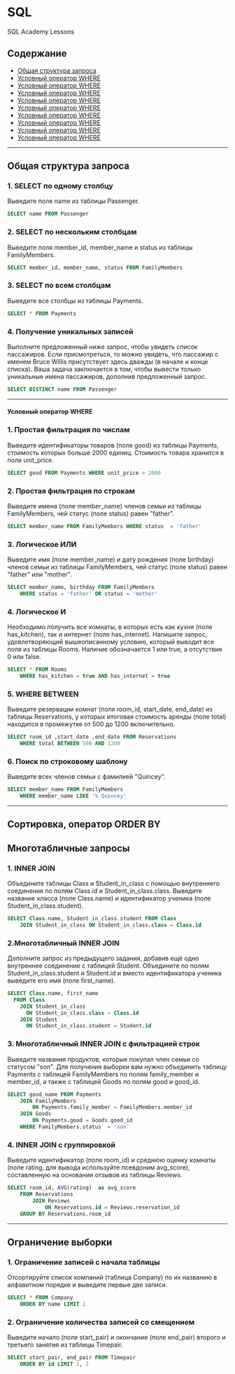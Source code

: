 # SQL
SQL Academy Lessons

## Содержание
- [Общая структура запроса](#Общая_структура_запроса)
- [Условный оператор WHERE](#Условный_оператор_WHERE)
- [Условный оператор WHERE](#Условный_оператор_WHERE)
- [Условный оператор WHERE](#Условный_оператор_WHERE)
- [Условный оператор WHERE](#Условный_оператор_WHERE)
- [Условный оператор WHERE](#Условный_оператор_WHERE)
- [Условный оператор WHERE](#Условный_оператор_WHERE)
- [Условный оператор WHERE](#Условный_оператор_WHERE)
- [Условный оператор WHERE](#Условный_оператор_WHERE)
- [Условный оператор WHERE](#Условный_оператор_WHERE)
____
## <a name="Общая_структура_запроса">Общая структура запроса</a>

### 1. SELECT по одному столбцу
Выведите поле name из таблицы Passenger.
```SQL
SELECT name FROM Passenger
```
### 2. SELECT по нескольким столбцам
Выведите поля member_id, member_name и status из таблицы FamilyMembers.
```SQL
SELECT member_id, member_name, status FROM FamilyMembers
```
### 3. SELECT по всем столбцам
Выведите все столбцы из таблицы Payments.
```SQL
SELECT * FROM Payments
```
### 4. Получение уникальных записей
Выполните предложенный ниже запрос, чтобы увидеть список пассажиров. Если присмотреться, то можно увидеть, что пассажир с именем Bruce Willis присутствует здесь дважды (в начале и конце списка).
Ваша задача заключается в том, чтобы вывести только уникальные имена пассажиров, дополнив предложенный запрос.
```SQL
SELECT DISTINCT name FROM Passenger
```
____
#### <a name="Условный_оператор_WHERE">Условный оператор WHERE</a>

### 1. Простая фильтрация по числам
Выведите идентификаторы товаров (поле good) из таблицы Payments, стоимость которых больше 2000 единиц. Стоимость товара хранится в поле unit_price.
```SQL
SELECT good FROM Payments WHERE unit_price > 2000
```
### 2. Простая фильтрация по строкам
Выведите имена (поле member_name) членов семьи из таблицы FamilyMembers, чей статус (поле status) равен "father".
```SQL
SELECT member_name FROM FamilyMembers WHERE status  = 'father'
```
### 3. Логическое ИЛИ
Выведите имя (поле member_name) и дату рождения (поле birthday) членов семьи из таблицы FamilyMembers, чей статус (поле status) равен "father" или "mother".
```SQL
SELECT member_name, birthday FROM FamilyMembers
    WHERE status = 'father' OR status = 'mother'  
```
### 4. Логическое И
Необходимо получить все комнаты, в которых есть как кухня (поле has_kitchen), так и интернет (поле has_internet). Напишите запрос, удовлетворяющий вышеописанному условию, который выводит все поля из таблицы Rooms.
Наличие обозначается 1 или true, а отсутствие 0 или false.
```SQL
SELECT * FROM Rooms
    WHERE has_kitchen = true AND has_internet = true
```
### 5. WHERE BETWEEN
Выведите резервации комнат (поля room_id, start_date, end_date) из таблицы Reservations, у которых итоговая стоимость аренды (поле total) находится в промежутке от 500 до 1200 включительно.
```SQL
SELECT room_id ,start_date ,end_date FROM Reservations
    WHERE total BETWEEN 500 AND 1200 
```
### 6. Поиск по строковому шаблону
Выведите всех членов семьи с фамилией "Quincey".
```SQL
SELECT member_name FROM FamilyMembers
    WHERE member_name LIKE '% Quincey'
```
____
## Сортировка, оператор ORDER BY

###








## Многотабличные запросы

### 1. INNER JOIN
Объедините таблицы Class и Student_in_class с помощью внутреннего соединения по полям Class.id и Student_in_class.class. Выведите название класса (поле Class.name) и идентификатор ученика (поле Student_in_class.student).
```SQL
SELECT Class.name, Student_in_class.student FROM Class
    JOIN Student_in_class ON Student_in_class.class = Class.id 
```    
### 2.Многотабличный INNER JOIN
Дополните запрос из предыдущего задания, добавив ещё одно внутреннее соединение с таблицей Student. Объедините по полям Student_in_class.student и Student.id и вместо идентификатора ученика выведите его имя (поле first_name).
```SQL
SELECT Class.name, first_name
  FROM Class
    JOIN Student_in_class
      ON Student_in_class.class = Class.id 
    JOIN Student
      ON Student_in_class.student = Student.id 
```
### 3. Многотабличный INNER JOIN с фильтрацией строк
Выведите названия продуктов, которые покупал член семьи со статусом "son". Для получения выборки вам нужно объединить таблицу Payments с таблицей FamilyMembers по полям family_member и member_id, а также с таблицей Goods по полям good и good_id.
```SQL
SELECT good_name FROM Payments
    JOIN FamilyMembers
        ON Payments.family_member = FamilyMembers.member_id 
    JOIN Goods
        ON Payments.good = Goods.good_id 
    WHERE FamilyMembers.status  = 'son'
```
### 4. INNER JOIN с группировкой
Выведите идентификатор (поле room_id) и среднюю оценку комнаты (поле rating, для вывода используйте псевдоним avg_score), составленную на основании отзывов из таблицы Reviews.
```SQL
SELECT room_id, AVG(rating)  as avg_score
    FROM Reservations
        JOIN Reviews
            ON Reservations.id = Reviews.reservation_id 
    GROUP BY Reservations.room_id 
```
____
## Ограничение выборки

### 1. Ограничение записей с начала таблицы
Отсортируйте список компаний (таблица Company) по их названию в алфавитном порядке и выведите первые две записи.
```SQL
SELECT * FROM Company
    ORDER BY name LIMIT 2
```
### 2. Ограничение количества записей со смещением
Выведите начало (поле start_pair) и окончание (поле end_pair) второго и третьего занятия из таблицы Timepair.
```SQL
SELECT start_pair, end_pair FROM Timepair 
    ORDER BY id LIMIT 1, 2
```
